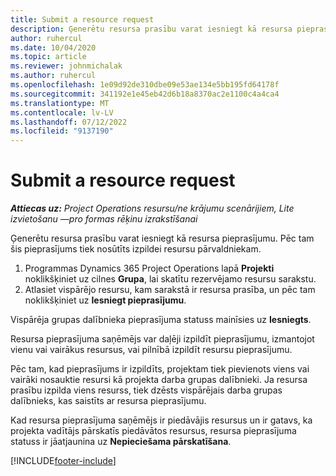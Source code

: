 ```yaml
---
title: Submit a resource request
description: Ģenerētu resursa prasību varat iesniegt kā resursa pieprasījumu. Pēc tam šis pieprasījums tiek nosūtīts izpildei resursu pārvaldniekam.
author: ruhercul
ms.date: 10/04/2020
ms.topic: article
ms.reviewer: johnmichalak
ms.author: ruhercul
ms.openlocfilehash: 1e09d92de310dbe09e53ae134e5bb195fd64178f
ms.sourcegitcommit: 341192e1e45eb42d6b18a8370ac2e1100c4a4ca4
ms.translationtype: MT
ms.contentlocale: lv-LV
ms.lasthandoff: 07/12/2022
ms.locfileid: "9137190"
---
```

# <a name="submit-a-resource-request"></a>Submit a resource request

_**Attiecas uz:** Project Operations resursu/ne krājumu scenārijiem, Lite izvietošanu —pro formas rēķinu izrakstīšanai_

Ģenerētu resursa prasību varat iesniegt kā resursa pieprasījumu. Pēc tam šis pieprasījums tiek nosūtīts izpildei resursu pārvaldniekam.

1. Programmas Dynamics 365 Project Operations lapā **Projekti** noklikšķiniet uz cilnes **Grupa**, lai skatītu rezervējamo resursu sarakstu. 
2. Atlasiet vispārējo resursu, kam sarakstā ir resursa prasība, un pēc tam noklikšķiniet uz **Iesniegt pieprasījumu**.

Vispārēja grupas dalībnieka pieprasījuma statuss mainīsies uz **Iesniegts**.

Resursa pieprasījuma saņēmējs var daļēji izpildīt pieprasījumu, izmantojot vienu vai vairākus resursus, vai pilnībā izpildīt resursu pieprasījumu.

Pēc tam, kad pieprasījums ir izpildīts, projektam tiek pievienots viens vai vairāki nosauktie resursi kā projekta darba grupas dalībnieki. Ja resursa prasību izpilda viens resurss, tiek dzēsts vispārējais darba grupas dalībnieks, kas saistīts ar resursa pieprasījumu. 

Kad resursa pieprasījuma saņēmējs ir piedāvājis resursus un ir gatavs, ka projekta vadītājs pārskatīs piedāvātos resursus, resursa pieprasījuma statuss ir jāatjaunina uz **Nepieciešama pārskatīšana**.


[!INCLUDE[footer-include](../includes/footer-banner.md)]

